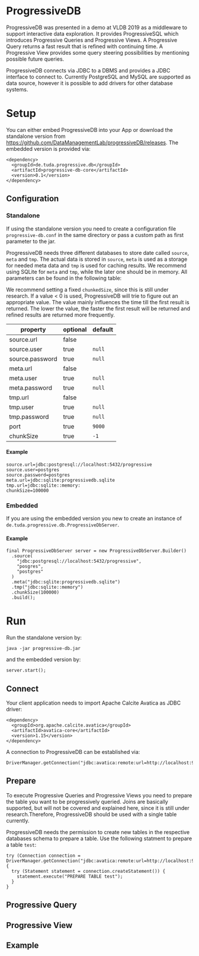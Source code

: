 # ProgressiveDB

ProgressiveDB was presented in a demo at VLDB 2019 as a middleware to support interactive data exploration. It provides ProgressiveSQL which introduces Progressive Queries and Progressive Views. A Progressive Query returns a fast result that is refined with continuing time. A Progressive View provides some query steering possibilities by mentioning possible future queries.

ProgressiveDB connects via JDBC to a DBMS and provides a JDBC interface to connect to. Currently PostgreSQL and MySQL are supported as data source, however it is possible to add drivers for other database systems. 

# Setup
You can either embed ProgressiveDB into your App or download the standalone version from <https://github.com/DataManagementLab/progressiveDB/releases>. The embedded version is provided via:
```
<dependency>
  <groupId>de.tuda.progressive.db</groupId>
  <artifactId>progressive-db-core</artifactId>
  <version>0.1</version>
</dependency>
```

## Configuration
### Standalone
If using the standalone version you need to create a configuration file `progressive-db.conf` in the same directory or pass a custom path as first parameter to the jar.

ProgressiveDB needs three different databases to store date called `source`, `meta` and `tmp`. The actual data is stored in `source`, `meta` is used as a storage for needed meta data and `tmp` is used for caching results. We recommend using SQLite for `meta` and `tmp`, while the later one should be in memory. All parameters can be found in the following table:

We recommend setting a fixed `chunkedSize`, since this is still under research. If a value < 0 is used, ProgressiveDB will trie to figure out an appropriate value. The value mainly influences the time till the first result is returned. The lower the value, the faster the first result will be returned and refined results are returned more frequently.

| property        | optional | default |
|-----------------|----------|---------|
| source.url      | false    |         | 
| source.user     | true     | `null`  | 
| source.password | true     | `null`  |
| meta.url        | false    |         | 
| meta.user       | true     | `null`  | 
| meta.password   | true     | `null`  |
| tmp.url         | false    |         | 
| tmp.user        | true     | `null`  | 
| tmp.password    | true     | `null`  |
| port            | true     | `9000`  |
| chunkSize       | true     | `-1`    |

#### Example
```
source.url=jdbc:postgresql://localhost:5432/progressive
source.user=postgres
source.password=postgres
meta.url=jdbc:sqlite:progressivedb.sqlite
tmp.url=jdbc:sqlite::memory:
chunkSize=100000
```

### Embedded
If you are using the embedded version you new to create an instance of `de.tuda.progressive.db.ProgressiveDbServer`.

#### Example
```
final ProgressiveDbServer server = new ProgressiveDbServer.Builder()
  .source(
    "jdbc:postgresql://localhost:5432/progressive",
    "posgres",
    "postgres"
  )
  .meta("jdbc:sqlite:progressivedb.sqlite")
  .tmp("jdbc:sqlite::memory")
  .chunkSize(100000)
  .build();
```
# Run
Run the standalone version by:
```
java -jar progressive-db.jar
```

and the embedded version by:
```
server.start();
```

## Connect
Your client application needs to import Apache Calcite Avatica as JDBC driver:
```
<dependency>
  <groupId>org.apache.calcite.avatica</groupId>
  <artifactId>avatica-core</artifactId>
  <version>1.15</version>
</dependency>
```

A connection to ProgressiveDB can be established via:
```
DriverManager.getConnection("jdbc:avatica:remote:url=http://localhost:9000");
```

## Prepare
To execute Progressive Queries and Progressive Views you need to prepare the table you want to be progressively queried. Joins are basically supported, but will not be covered and explained here, since it is still under research.Therefore, ProgressiveDB should be used with a single table currently.

ProgressiveDB needs the permission to create new tables in the respective databases schema to prepare a table. Use the following statment to prepare a table `test`:
```
try (Connection connection = DriverManager.getConnection("jdbc:avatica:remote:url=http://localhost:9000")) {
  try (Statement statement = connection.createStatement()) {
    statement.execute("PREPARE TABLE test");
  }
}
```

## Progressive Query

## Progressive View

## Example
